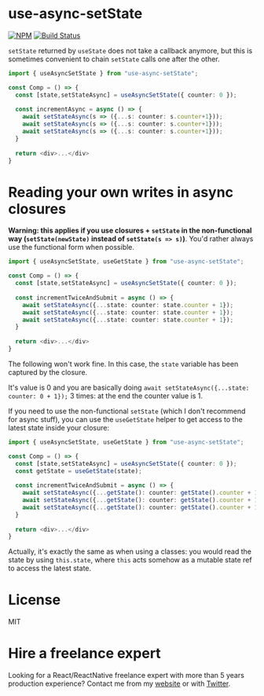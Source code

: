 # use-async-setState

[![NPM](https://img.shields.io/npm/dm/use-async-setState.svg)](https://www.npmjs.com/package/use-async-setState)
[![Build Status](https://travis-ci.com/slorber/use-async-setState.svg?branch=master)](https://travis-ci.com/slorber/use-async-setState)


`setState` returned by `useState` does not take a callback anymore, but this is sometimes convenient to chain `setState` calls one after the other.

```ts
import { useAsyncSetState } from "use-async-setState";

const Comp = () => {
  const [state,setStateAsync] = useAsyncSetState({ counter: 0 });
  
  const incrementAsync = async () => {
    await setStateAsync(s => ({...s: counter: s.counter+1}));
    await setStateAsync(s => ({...s: counter: s.counter+1}));
    await setStateAsync(s => ({...s: counter: s.counter+1}));
  }
  
  return <div>...</div> 
}   
```

# Reading your own writes in async closures

**Warning: this applies if you use closures + `setState` in the non-functional way (`setState(newState)` instead of `setState(s => s)`)**. You'd rather always use the functional form when possible.


```ts
import { useAsyncSetState, useGetState } from "use-async-setState";

const Comp = () => {
  const [state,setStateAsync] = useAsyncSetState({ counter: 0 });
  
  const incrementTwiceAndSubmit = async () => {
    await setStateAsync({...state: counter: state.counter + 1});
    await setStateAsync({...state: counter: state.counter + 1});
    await setStateAsync({...state: counter: state.counter + 1});
  }
  
  return <div>...</div> 
}   
```

The following won't work fine. In this case, the `state` variable has been captured by the closure. 

It's value is 0 and you are basically doing `await setStateAsync({...state: counter: 0 + 1});` 3 times: at the end the counter value is 1.

If you need to use the non-functional `setState` (which I don't recommend for async stuff), you can use the `useGetState` helper to get access to the latest state inside your closure:

```ts
import { useAsyncSetState, useGetState } from "use-async-setState";

const Comp = () => {
  const [state,setStateAsync] = useAsyncSetState({ counter: 0 });
  const getState = useGetState(state);
  
  const incrementTwiceAndSubmit = async () => {
    await setStateAsync({...getState(): counter: getState().counter + 1});
    await setStateAsync({...getState(): counter: getState().counter + 1});
    await setStateAsync({...getState(): counter: getState().counter + 1});
  }
  
  return <div>...</div> 
}   
```

Actually, it's exactly the same as when using a classes: you would read the state by using `this.state`, where `this` acts somehow as a mutable state ref to access the latest state.


# License

MIT

# Hire a freelance expert

Looking for a React/ReactNative freelance expert with more than 5 years production experience?
Contact me from my [website](https://sebastienlorber.com/) or with [Twitter](https://twitter.com/sebastienlorber).
